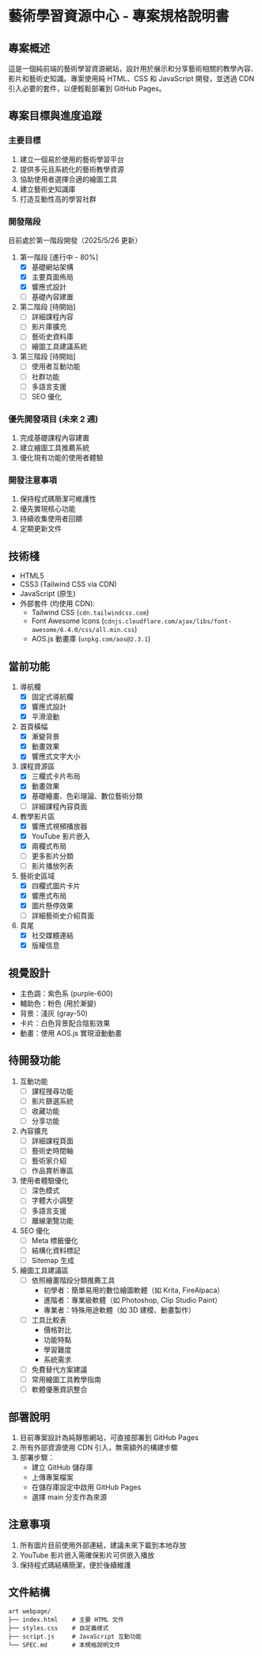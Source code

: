 # 藝術學習資源中心 - 專案規格說明書

## 專案概述
這是一個純前端的藝術學習資源網站，設計用於展示和分享藝術相關的教學內容、影片和藝術史知識。專案使用純 HTML、CSS 和 JavaScript 開發，並透過 CDN 引入必要的套件，以便輕鬆部署到 GitHub Pages。

## 專案目標與進度追蹤

### 主要目標
1. 建立一個易於使用的藝術學習平台
2. 提供多元且系統化的藝術教學資源
3. 協助使用者選擇合適的繪圖工具
4. 建立藝術史知識庫
5. 打造互動性高的學習社群

### 開發階段
目前處於第一階段開發（2025/5/26 更新）

1. 第一階段 [進行中 - 80%]
   - [x] 基礎網站架構
   - [x] 主要頁面佈局
   - [x] 響應式設計
   - [ ] 基礎內容建置

2. 第二階段 [待開始]
   - [ ] 詳細課程內容
   - [ ] 影片庫擴充
   - [ ] 藝術史資料庫
   - [ ] 繪圖工具建議系統

3. 第三階段 [待開始]
   - [ ] 使用者互動功能
   - [ ] 社群功能
   - [ ] 多語言支援
   - [ ] SEO 優化

### 優先開發項目 (未來 2 週)
1. 完成基礎課程內容建置
2. 建立繪圖工具推薦系統
3. 優化現有功能的使用者體驗

### 開發注意事項
1. 保持程式碼簡潔可維護性
2. 優先實現核心功能
3. 持續收集使用者回饋
4. 定期更新文件

## 技術棧
- HTML5
- CSS3 (Tailwind CSS via CDN)
- JavaScript (原生)
- 外部套件 (均使用 CDN):
  - Tailwind CSS (`cdn.tailwindcss.com`)
  - Font Awesome Icons (`cdnjs.cloudflare.com/ajax/libs/font-awesome/6.4.0/css/all.min.css`)
  - AOS.js 動畫庫 (`unpkg.com/aos@2.3.1`)

## 當前功能
1. 導航欄
   - [x] 固定式導航欄
   - [x] 響應式設計
   - [x] 平滑滾動

2. 首頁橫幅
   - [x] 漸變背景
   - [x] 動畫效果
   - [x] 響應式文字大小

3. 課程資源區
   - [x] 三欄式卡片布局
   - [x] 動畫效果
   - [x] 基礎繪畫、色彩理論、數位藝術分類
   - [ ] 詳細課程內容頁面

4. 教學影片區
   - [x] 響應式視頻播放器
   - [x] YouTube 影片嵌入
   - [x] 兩欄式布局
   - [ ] 更多影片分類
   - [ ] 影片播放列表

5. 藝術史區域
   - [x] 四欄式圖片卡片
   - [x] 響應式布局
   - [x] 圖片懸停效果
   - [ ] 詳細藝術史介紹頁面

6. 頁尾
   - [x] 社交媒體連結
   - [x] 版權信息

## 視覺設計
- 主色調：紫色系 (purple-600)
- 輔助色：粉色 (用於漸變)
- 背景：淺灰 (gray-50)
- 卡片：白色背景配合陰影效果
- 動畫：使用 AOS.js 實現滾動動畫

## 待開發功能
1. 互動功能
   - [ ] 課程搜尋功能
   - [ ] 影片篩選系統
   - [ ] 收藏功能
   - [ ] 分享功能

2. 內容擴充
   - [ ] 詳細課程頁面
   - [ ] 藝術史時間軸
   - [ ] 藝術家介紹
   - [ ] 作品賞析專區

3. 使用者體驗優化
   - [ ] 深色模式
   - [ ] 字體大小調整
   - [ ] 多語言支援
   - [ ] 離線瀏覽功能

4. SEO 優化
   - [ ] Meta 標籤優化
   - [ ] 結構化資料標記
   - [ ] Sitemap 生成

5. 繪圖工具建議區
   - [ ] 依照繪畫階段分類推薦工具
      - 初學者：簡單易用的數位繪圖軟體（如 Krita, FireAlpaca）
      - 進階者：專業級軟體（如 Photoshop, Clip Studio Paint）
      - 專業者：特殊用途軟體（如 3D 建模、動畫製作）
   - [ ] 工具比較表
      - 價格對比
      - 功能特點
      - 學習難度
      - 系統需求
   - [ ] 免費替代方案建議
   - [ ] 常用繪圖工具教學指南
   - [ ] 軟體優惠資訊整合

## 部署說明
1. 目前專案設計為純靜態網站，可直接部署到 GitHub Pages
2. 所有外部資源使用 CDN 引入，無需額外的構建步驟
3. 部署步驟：
   - 建立 GitHub 儲存庫
   - 上傳專案檔案
   - 在儲存庫設定中啟用 GitHub Pages
   - 選擇 main 分支作為來源

## 注意事項
1. 所有圖片目前使用外部連結，建議未來下載到本地存放
2. YouTube 影片嵌入需確保影片可供嵌入播放
3. 保持程式碼結構簡潔，便於後續維護

## 文件結構
```
art webpage/
├── index.html    # 主要 HTML 文件
├── styles.css    # 自定義樣式
├── script.js     # JavaScript 互動功能
└── SPEC.md       # 本規格說明文件
```
